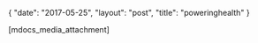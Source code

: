 {
   "date": "2017-05-25",
   "layout": "post",
   "title": "poweringhealth"
}

[mdocs_media_attachment]